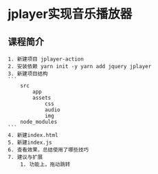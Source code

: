 # jplayer实现音乐播放器
## 课程简介
    1. 新建项目 jplayer-action
    2. 安装依赖 yarn init -y yarn add jquery jplayer
    3. 新建项目结构
    ```
        src
            app
            assets
                css
                audio
                img
        node_modules
    ```
    4. 新建index.html
    5. 新建index.js
    6. 查看效果，总结使用了哪些技巧
    7. 建议与扩展
        1. 功能上，拖动跳转
